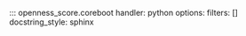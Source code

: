 ::: openness_score.coreboot
    handler: python
    options:
        filters: []
        docstring_style: sphinx
